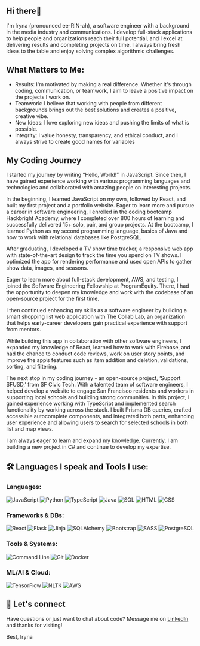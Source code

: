 ## Hi there👋 

I'm Iryna (pronounced ee-RIN-ah), a software engineer with a background in the media industry and communications. I develop full-stack applications to help people and organizations reach their full potential, and I excel at delivering results and completing projects on time. I always bring fresh ideas to the table and enjoy solving complex algorithmic challenges.

## What Matters to Me: 
* Results: I'm motivated by making a real difference. Whether it's through coding, communication, or teamwork, I aim to leave a positive impact on the projects I work on.
* Teamwork: I believe that working with people from different backgrounds brings out the best solutions and creates a positive, creative vibe.
* New Ideas: I love exploring new ideas and pushing the limits of what is possible.
* Integrity: I value honesty, transparency, and ethical conduct, and I always strive to create good names for variables

## My Coding Journey

I started my journey by writing “Hello, World!” in JavaScript. Since then, I have gained experience working with various programming languages and technologies and collaborated with amazing people on interesting projects.

In the beginning, I learned JavaScript on my own, followed by React, and built my first project and a portfolio website. Eager to learn more and pursue a career in software engineering, I enrolled in the coding bootcamp Hackbright Academy, where I completed over 800 hours of learning and successfully delivered 15+ solo, pair, and group projects. At the bootcamp, I learned Python as my second programming language, basics of Java and how to work with relational databases like PostgreSQL.

After graduating, I developed a TV show time tracker, a responsive web app with state-of-the-art design to track the time you spend on TV shows. I optimized the app for rendering performance and used open APIs to gather show data, images, and seasons.

Eager to learn more about full-stack development, AWS, and testing, I joined the Software Engineering Fellowship at ProgramEquity. There, I had the opportunity to deepen my knowledge and work with the codebase of an open-source project for the first time.

I then continued enhancing my skills as a software engineer by building a smart shopping list web application with The Collab Lab, an organization that helps early-career developers gain practical experience with support from mentors.

While building this app in collaboration with other software engineers, I expanded my knowledge of React, learned how to work with Firebase, and had the chance to conduct code reviews, work on user story points, and improve the app’s features such as item addition and deletion, validations, sorting, and filtering.

The next stop in my coding journey - an open-source project, ‘Support SFUSD,’ from SF Civic Tech. With a talented team of software engineers, I helped develop a website to engage San Francisco residents and workers in supporting local schools and building strong communities. In this project, I gained experience working with TypeScript and implemented search functionality by working across the stack. I built Prisma DB queries, crafted accessible autocomplete components, and integrated both parts, enhancing user experience and allowing users to search for selected schools in both list and map views.

I am always eager to learn and expand my knowledge. Currently, I am building a new project in C# and continue to develop my expertise.

## 🛠️ Languages I speak and Tools I use:

### Languages:
![JavaScript](https://img.shields.io/badge/-JavaScript-F7DF1E?style=flat-square&logo=javascript&logoColor=black)
![Python](https://img.shields.io/badge/-Python-3776AB?style=flat-square&logo=python&logoColor=white)
![TypeScript](https://img.shields.io/badge/-TypeScript-007ACC?style=flat-square&logo=typescript&logoColor=white)
![Java](https://img.shields.io/badge/-Java-007396?style=flat-square&logo=java&logoColor=white)
![SQL](https://img.shields.io/badge/-SQL-4479A1?style=flat-square&logo=postgresql&logoColor=white)
![HTML](https://img.shields.io/badge/-HTML-E34F26?style=flat-square&logo=html5&logoColor=white)
![CSS](https://img.shields.io/badge/-CSS-1572B6?style=flat-square&logo=css3&logoColor=white)
### Frameworks & DBs:
![React](https://img.shields.io/badge/-React-61DAFB?style=flat-square&logo=react&logoColor=black)
![Flask](https://img.shields.io/badge/-Flask-000000?style=flat-square&logo=flask&logoColor=white)
![Jinja](https://img.shields.io/badge/-Jinja-B41717?style=flat-square&logo=jinja&logoColor=white)
![SQLAlchemy](https://img.shields.io/badge/-SQLAlchemy-FCA121?style=flat-square&logo=sqlalchemy&logoColor=black)
![Bootstrap](https://img.shields.io/badge/-Bootstrap-7952B3?style=flat-square&logo=bootstrap&logoColor=white)
![SASS](https://img.shields.io/badge/-SASS-CC6699?style=flat-square&logo=sass&logoColor=white)
![PostgreSQL](https://img.shields.io/badge/-PostgreSQL-336791?style=flat-square&logo=postgresql&logoColor=white)
### Tools & Systems:
![Command Line](https://img.shields.io/badge/-Command_Line-000000?style=flat-square&logo=gnu-bash&logoColor=white)
![Git](https://img.shields.io/badge/-Git-F05032?style=flat-square&logo=git&logoColor=white)
![Docker](https://img.shields.io/badge/-Docker-2496ED?style=flat-square&logo=docker&logoColor=white)
### ML/AI & Cloud:
![TensorFlow](https://img.shields.io/badge/-TensorFlow-FF6F00?style=flat-square&logo=tensorflow&logoColor=white)
![NLTK](https://img.shields.io/badge/-NLTK-333333?style=flat-square&logo=nltk&logoColor=white)
![AWS](https://img.shields.io/badge/-AWS-232F3E?style=flat-square&logo=amazon-aws&logoColor=white)
## 🤝 Let's connect
Have questions or just want to chat about code?
Message me on [LinkedIn](https://www.linkedin.com/in/trushmi/) and thanks for visiting!

Best,
Iryna

<!--
**trushmi/trushmi** is a ✨ _special_ ✨ repository because its `README.md` (this file) appears on your GitHub profile.

Here are some ideas to get you started:

- 🔭 I’m currently working on ...
- 🌱 I’m currently learning ...
- 👯 I’m looking to collaborate on ...
- 🤔 I’m looking for help with ...
- 💬 Ask me about ...
- 📫 How to reach me: ...
- 😄 Pronouns: ...
- ⚡ Fun fact: ...
-->
